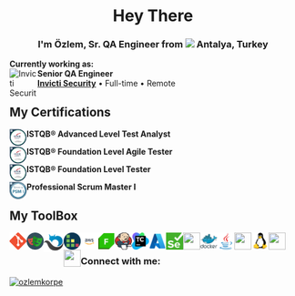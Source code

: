 <h1 align="center">Hey There</h1>
<h3 align="center">I'm Özlem, Sr. QA Engineer from <img src="https://cdn-icons-png.flaticon.com/512/3909/3909414.png" width="13"/> <b>Antalya, Turkey</b></h3>


**Currently working as:**
<br>
[<img align="left" height="49px" width="49px" alt="Invicti Security" src="https://media.glassdoor.com/sqll/3367383/invicti-security-squareLogo-1627310376945.png"/>](https://www.invicti.com/)
**Senior QA Engineer** \
[**Invicti Security**](https://www.invicti.com/) • Full-time • Remote 
<br/>
  
## My Certifications 
  
[<img align="left" height="30px" width="30px" src="https://github.com/ozlemkorpe/ozlemkorpe/blob/master/Logos/CTAL-TA.png?raw=true"/>](/)
**ISTQB® Advanced Level Test Analyst** 
  
[<img align="left" height="30px" width="30px" src="https://github.com/ozlemkorpe/ozlemkorpe/blob/master/Logos/CTFL-AT.png?raw=true"/>](/)
**ISTQB® Foundation Level Agile Tester** 
  
[<img align="left" height="30px" width="30px" src="https://github.com/ozlemkorpe/ozlemkorpe/blob/master/Logos/CTFL.png?raw=true"/>](/)
**ISTQB® Foundation Level Tester** 
  
[<img align="left" height="30px" width="30px" src="https://github.com/ozlemkorpe/ozlemkorpe/blob/master/Logos/PSM1.png?raw=true"/>](/)
**Professional Scrum Master I** 

  
<!-- `Fiddler` `Playwrigth` `Practitest` `Testrail` `Git` `Netsparker` `Acunetix` `SQL` `JQL` -->
## My ToolBox

<img align="left" height="30px" width="30px" src="https://github.com/ozlemkorpe/ozlemkorpe/blob/master/Logos/Git.png?raw=true"/> 
<img align="left" height="30px" width="30px" src="https://github.com/ozlemkorpe/ozlemkorpe/blob/master/Logos/Playwrigth.png?raw=true"/>
<img align="left" height="35px" width="35px" src="https://github.com/ozlemkorpe/ozlemkorpe/blob/master/Logos/PractiTest1.png?raw=true"/>
<img align="left" height="30px" width="30px" src="https://github.com/ozlemkorpe/ozlemkorpe/blob/master/Logos/Testrail.png?raw=true"/>
<img align="left" height="30px" width="30px" src="https://github.com/ozlemkorpe/ozlemkorpe/blob/master/Logos/AWS.png?raw=true"/>
<img align="left" height="30px" width="30px" src="https://github.com/ozlemkorpe/ozlemkorpe/blob/master/Logos/FiddlerEverywhere.png?raw=true"/>
<img align="left" height="30px" width="30px" src="https://github.com/ozlemkorpe/ozlemkorpe/blob/master/Logos/Jenkins.png?raw=true"/>
<img align="left" height="30px" width="30px" src="https://github.com/ozlemkorpe/ozlemkorpe/blob/master/Logos/TeamCity.png?raw=true"/>
<img align="left" height="30px" width="30px" src="https://github.com/ozlemkorpe/ozlemkorpe/blob/master/Logos/MSAzure.png?raw=true"/>
<img align="left" height="30px" width="30px" src="https://github.com/ozlemkorpe/ozlemkorpe/blob/master/Logos/Selenium.png?raw=true"/>
<img align="left" height="30px" width="30px" src="https://raw.githubusercontent.com/simple-icons/simple-icons/6e46ec1fc23b60c8fd0d2f2ff46db82e16dbd75f/icons/cypress.svg"/>
<img align="left" height="30px" width="30px" src="https://raw.githubusercontent.com/devicons/devicon/master/icons/docker/docker-original-wordmark.svg"/>
<img align="left" height="30px" width="30px" src="https://raw.githubusercontent.com/devicons/devicon/master/icons/java/java-original.svg"/>
<img align="left" height="30px" width="30px" src="https://www.vectorlogo.zone/logos/elasticco_kibana/elasticco_kibana-icon.svg"/>
<img align="left" height="30px" width="30px" src="https://raw.githubusercontent.com/devicons/devicon/master/icons/linux/linux-original.svg"/>
<img align="left" height="30px" width="30px" src="https://www.svgrepo.com/show/303229/microsoft-sql-server-logo.svg"/>
<img align="left" height="30px" width="30px" src="https://upload.wikimedia.org/wikipedia/commons/2/21/Matlab_Logo.png"/>

<br/>

<h3 align="left">Connect with me:</h3>
<p align="left">
<a href="https://linkedin.com/in/ozlemkorpe" target="blank"><img align="center" src="https://raw.githubusercontent.com/rahuldkjain/github-profile-readme-generator/master/src/images/icons/Social/linked-in-alt.svg" alt="ozlemkorpe" height="30" width="40" /></a>
</p>

<!--
<a href="https://kaggle.com/ozlemkorpe" target="blank"><img align="center" src="https://raw.githubusercontent.com/rahuldkjain/github-profile-readme-generator/master/src/images/icons/Social/kaggle.svg" alt="ozlemkorpe" height="30" width="40" /></a>
<a href="https://www.hackerrank.com/ozlemkorpe" target="blank"><img align="center" src="https://raw.githubusercontent.com/rahuldkjain/github-profile-readme-generator/master/src/images/icons/Social/hackerrank.svg" alt="ozlemkorpe" height="30" width="40" /></a>
<a href="https://www.leetcode.com/ozlemkorpe" target="blank"><img align="center" src="https://raw.githubusercontent.com/rahuldkjain/github-profile-readme-generator/master/src/images/icons/Social/leet-code.svg" alt="ozlemkorpe" height="30" width="40" /></a>
-->



